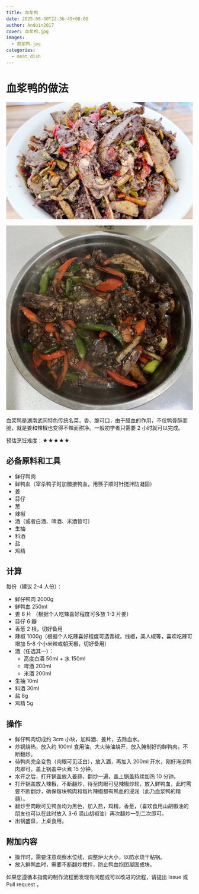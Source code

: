 ```yaml
---
title: 血浆鸭
date: 2025-08-30T22:36:49+08:00
author: Anduin2017
cover: 血浆鸭.jpg
images:
  - 血浆鸭.jpg
categories:
  - meat_dish
---
```


# 血浆鸭的做法

![血浆鸭(特辣)](./血浆鸭(特辣).jpg)

![血浆鸭(微辣)](./血浆鸭(微辣).jpg)

血浆鸭是湖南武冈特色传统名菜，香、脆可口，由于醋血的作用，不仅鸭骨酥而脆，就是姜和辣椒也变得不辣而甜净。一般初学者只需要 2 小时就可以完成。

预估烹饪难度：★★★★★

## 必备原料和工具

- 鲜仔鸭肉
- 鲜鸭血（宰杀鸭子时加醋接鸭血，用筷子顺时针搅拌防凝固）
- 姜
- 蒜仔
- 葱
- 辣椒
- 酒（或者白酒、啤酒、米酒皆可）
- 生抽
- 料酒
- 盐
- 鸡精

## 计算

每份（建议 2-4 人份）：

- 鲜仔鸭肉 2000g
- 鲜鸭血 250ml
- 姜 6 片 （根据个人吃辣喜好程度可多放 1-3 片姜）
- 蒜仔 6 瓣
- 香葱 2 根，切好备用
- 辣椒 1000g（根据个人吃辣喜好程度可选青椒，线椒，美人椒等，喜欢吃辣可增加 5-8 个小米辣或朝天椒，切好备用）
- 酒（任选其一）：
  - 高度白酒 50ml + 水 150ml
  - 啤酒 200ml
  - 米酒 200ml
- 生抽 10ml
- 料酒 30ml
- 盐 8g
- 鸡精 5g

## 操作

- 鲜仔鸭肉切成约 3cm 小块，加料酒、姜片，去除血水。
- 炒锅烧热，放入约 100ml 食用油，大火待油烧开，放入腌制好的鲜鸭肉，不断翻炒。
- 待鸭肉完全变色（肉眼可见泛白），放入酒，再加入 200ml 开水，刚好淹没鸭肉即可，盖上锅盖中火煮 15 分钟。
- 水开之后，打开锅盖放入姜蒜，翻炒一遍，盖上锅盖持续加热 10 分钟。
- 打开锅盖放入辣椒，不断翻炒，待至肉眼可见辣椒炒软，放入鲜鸭血，此时需要不断翻炒，确保每块鸭肉和每片辣椒都有鸭血的浸润（此乃血浆鸭的精髓）。
- 翻炒至肉眼可见鸭血均为黑色，加入盐，鸡精，香葱，（喜欢食用山胡椒油的朋友也可以在此时放入 3-6 滴山胡椒油）再次翻炒一到二次即可。
- 出锅盛盘，上桌食用。

## 附加内容

- 操作时，需要注意观察水位线，调整炉火大小，以防水烧干粘锅。
- 放入鲜鸭血时，需要不断翻炒搅拌，防止鸭血抱团凝固成块。

如果您遵循本指南的制作流程而发现有问题或可以改进的流程，请提出 Issue 或 Pull request 。

